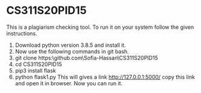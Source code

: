 # CS311S20PID15
This is a plagiarism checking tool. To run it on your system follow the given instructions.
1. Download python version 3.8.5 and install it.
2. Now use the following commands in git bash.
  1. git clone https:\\github.com\Sofia-Hassan\CS311S20PID15
  2. cd CS311S20PID15
  3. pip3 install flask
  4. python flask1.py
  This will gives a link http://127.0.0.1:5000/ copy this link and open it in browser. Now you can run it. 
  
